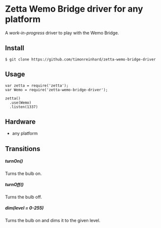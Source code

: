 # Zetta Wemo Bridge driver for any platform

A *work-in-progress* driver to play with the Wemo Bridge.

## Install

```
$ git clone https://github.com/timonreinhard/zetta-wemo-bridge-driver
```

## Usage

```
var zetta = require('zetta');
var Wemo = require('zetta-wemo-bridge-driver');

zetta()
  .use(Wemo)
  .listen(1337)
```

## Hardware

* any platform

## Transitions

##### turnOn()

Turns the bulb on.

##### turnOff()

Turns the bulb off.

##### dim(level = 0-255)

Turns the bulb on and dims it to the given level.
